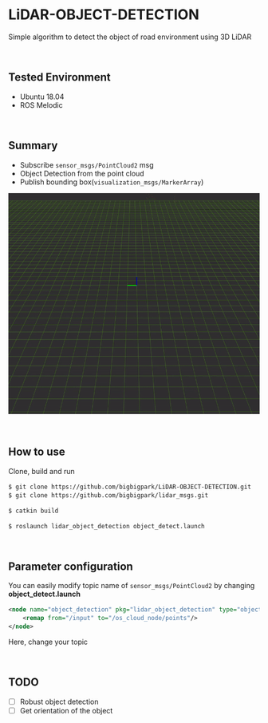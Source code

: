 # LiDAR-OBJECT-DETECTION

Simple algorithm to detect the object of road environment using 3D LiDAR <br/>

<br/>

## Tested Environment

- Ubuntu 18.04
- ROS Melodic

<br/>

## Summary

* Subscribe `sensor_msgs/PointCloud2` msg
* Object Detection from the point cloud
* Publish bounding box(`visualization_msgs/MarkerArray`)

![](/lidar-object.gif)

<br/>

## How to use

Clone, build and run

~~~bash
$ git clone https://github.com/bigbigpark/LiDAR-OBJECT-DETECTION.git
$ git clone https://github.com/bigbigpark/lidar_msgs.git
~~~

~~~bash
$ catkin build
~~~

~~~bash
$ roslaunch lidar_object_detection object_detect.launch
~~~

<br/>

## Parameter configuration

You can easily modify topic name of `sensor_msgs/PointCloud2` by changing **object_detect.launch** <br/>

~~~xml
<node name="object_detection" pkg="lidar_object_detection" type="object_detection" output="screen" respawn="true">
    <remap from="/input" to="/os_cloud_node/points"/>
</node>
~~~

Here, change your topic <br/>

<br/>

## TODO

- [ ] Robust object detection
- [ ] Get orientation of the object